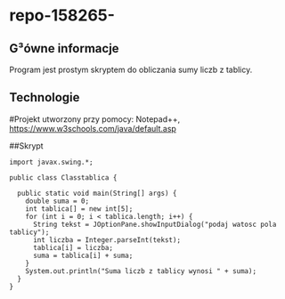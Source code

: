 # repo-158265-


## G³ówne informacje
Program jest prostym skryptem do obliczania sumy liczb z tablicy.
	
## Technologie
#Projekt utworzony przy pomocy:
Notepad++,
https://www.w3schools.com/java/default.asp

##Skrypt

```
import javax.swing.*;

public class Classtablica {

  public static void main(String[] args) {
    double suma = 0;
    int tablica[] = new int[5];
    for (int i = 0; i < tablica.length; i++) {
      String tekst = JOptionPane.showInputDialog("podaj watosc pola tablicy");
      int liczba = Integer.parseInt(tekst);
      tablica[i] = liczba;
      suma = tablica[i] + suma;
    }
    System.out.println("Suma liczb z tablicy wynosi " + suma);
  }
}
```
